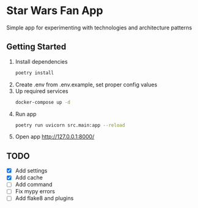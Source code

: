 # Star Wars Fan App

Simple app for experimenting with technologies and architecture patterns

## Getting Started

1. Install dependencies
   ```bash
   poetry install
   ```
1. Create .env from .env.example, set proper config values
1. Up required services
   ```bash
   docker-compose up -d
   ```
1. Run app
   ```bash
   poetry run uvicorn src.main:app --reload
   ```
1. Open app http://127.0.0.1:8000/

## TODO
- [x] Add settings
- [x] Add cache
- [ ] Add command
- [ ] Fix mypy errors
- [ ] Add flake8 and plugins
